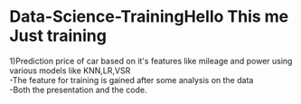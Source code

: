 # Data-Science-TrainingHello This me Just training
  <p> 1)Prediction price of car based on it's features like mileage and power using various models like KNN,LR,VSR <br>
      </ol>  -The feature for training is gained after some analysis on the data <br>
      </ol> -Both the presentation and the code.
  </p>
